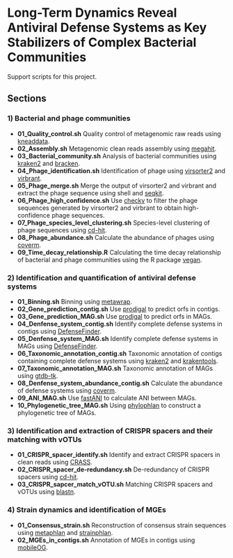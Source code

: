 # Long-Term Dynamics Reveal Antiviral Defense Systems as Key Stabilizers of Complex Bacterial Communities
Support scripts for this project.

## Sections

### 1) Bacterial and phage communities
* **01_Quality_control.sh** Quality control of metagenomic raw reads using [kneaddata](https://github.com/biobakery/kneaddata).
* **02_Assembly.sh** Metagenomic clean reads assembly using [megahit](https://github.com/voutcn/megahit).
* **03_Bacterial_community.sh** Analysis of bacterial communities using [kraken2](https://github.com/DerrickWood/kraken2) and [bracken](https://github.com/jenniferlu717/Bracken).
* **04_Phage_identification.sh** Identification of phage using [virsorter2](https://github.com/jiarong/VirSorter2) and [virbrant](https://github.com/Strong-Lab/VirBrant).
* **05_Phage_merge.sh** Merge the output of virsorter2 and virbrant and extract the phage sequence using shell and [seqkit](https://github.com/shenwei356/seqkit).
* **06_Phage_high_confidence.sh** Use [checkv](https://pypi.org/project/checkv/) to filter the phage sequences generated by virsorter2 and virbrant to obtain high-confidence phage sequences.
* **07_Phage_species_level_clustering.sh** Species-level clustering of phage sequences using [cd-hit](https://github.com/weizhongli/cdhit).
* **08_Phage_abundance.sh** Calculate the abundance of phages using [coverm](https://github.com/wwood/CoverM).
* **09_Time_decay_relationship.R** Calculating the time decay relationship of bacterial and phage communities using the R package [vegan](https://github.com/vegandevs/vegan).

### 2) Identification and quantification of antiviral defense systems
* **01_Binning.sh** Binning using [metawrap](https://github.com/bxlab/metaWRAP).
* **02_Gene_prediction_contig.sh** Use [prodigal](https://github.com/hyattpd/Prodigal) to predict orfs in contigs.
* **03_Gene_prediction_MAG.sh** Use [prodigal](https://github.com/hyattpd/Prodigal) to predict orfs in MAGs.
* **04_Denfense_system_contig.sh** Identify complete defense systems in contigs using [DefenseFinder](https://github.com/mdmparis/defense-finder).
* **05_Denfense_system_MAG.sh** Identify complete defense systems in MAGs using [DefenseFinder](https://github.com/mdmparis/defense-finder).
* **06_Taxonomic_annotation_contig.sh** Taxonomic annotation of contigs containing complete defense systems using [kraken2](https://github.com/DerrickWood/kraken2) and [krakentools](https://github.com/jenniferlu717/KrakenTools).
* **07_Taxonomic_annotation_MAG.sh** Taxonomic annotation of MAGs using [gtdb-tk](https://github.com/Ecogenomics/GTDBTk).
* **08_Denfense_system_abundance_contig.sh** Calculate the abundance of defense systems using [coverm](https://github.com/wwood/CoverM).
* **09_ANI_MAG.sh** Use [fastANI](https://github.com/ParBLiSS/FastANI) to calculate ANI between MAGs.
* **10_Phylogenetic_tree_MAG.sh** Using [phylophlan](https://github.com/biobakery/phylophlan) to construct a phylogenetic tree of MAGs.

### 3) Identification and extraction of CRISPR spacers and their matching with vOTUs
* **01_CRISPR_spacer_identify.sh** Identify and extract CRISPR spacers in clean reads using [CRASS](https://github.com/ctSkennerton/crass).
* **02_CRISPR_spacer_de-redundancy.sh** De-redundancy of CRISPR spacers using [cd-hit](https://github.com/weizhongli/cdhit).
* **03_CRISPR_sapcer_match_vOTU.sh** Matching CRISPR spacers and vOTUs using [blastn](https://blast.ncbi.nlm.nih.gov/Blast.cgi).

### 4) Strain dynamics and identification of MGEs
* **01_Consensus_strain.sh** Reconstruction of consensus strain sequences using [metaphlan](https://github.com/biobakery/MetaPhlAn) and [strainphlan](https://github.com/biobakery/MetaPhlAn).
* **02_MGEs_in_contigs.sh** Annotation of MGEs in contigs using [mobileOG](https://github.com/clb21565/mobileOG-db).
